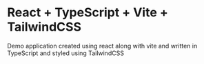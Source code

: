 # React + TypeScript + Vite + TailwindCSS

Demo application created using react along with vite and written in TypeScript and styled using TailwindCSS

